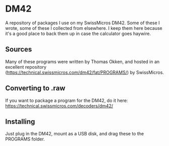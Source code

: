 # DM42
A repository of packages I use on my SwissMicros DM42. Some of these I wrote, some of these I collected from elsewhere. I keep them here because it's a good place to back them up in case the calculator goes haywire.

## Sources
Many of these programs were written by Thomas Okken, and hosted in an excellent repository (https://technical.swissmicros.com/dm42/fat/PROGRAMS/) by SwissMicros.

## Converting to .raw
If you want to package a program for the DM42, do it here: https://technical.swissmicros.com/decoders/dm42/

## Installing
Just plug in the DM42, mount as a USB disk, and drag these to the PROGRAMS folder.
